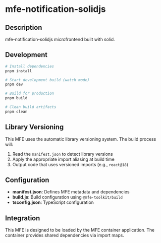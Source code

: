 # mfe-notification-solidjs

## Description
mfe-notification-solidjs microfrontend built with solid.

## Development

```bash
# Install dependencies
pnpm install

# Start development build (watch mode)
pnpm dev

# Build for production
pnpm build

# Clean build artifacts
pnpm clean
```

## Library Versioning
This MFE uses the automatic library versioning system. The build process will:
1. Read the `manifest.json` to detect library versions
2. Apply the appropriate import aliasing at build time
3. Output code that uses versioned imports (e.g., `react@18`)

## Configuration
- **manifest.json**: Defines MFE metadata and dependencies
- **build.js**: Build configuration using `@mfe-toolkit/build`
- **tsconfig.json**: TypeScript configuration

## Integration
This MFE is designed to be loaded by the MFE container application.
The container provides shared dependencies via import maps.

